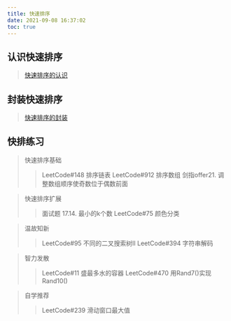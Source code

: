 ```yaml
---
title: 快速排序
date: 2021-09-08 16:37:02
toc: true
---
```


## 认识快速排序
>[快速排序的认识](/All/algorithm/QuickSort/know "快速排序的认识")

## 封装快速排序
>[快速排序的封装](/All/algorithm/QuickSort/package "快速排序封装")

## 快排练习
>快速排序基础
>>LeetCode#148 排序链表
>>LeetCode#912 排序数组
>>剑指offer21. 调整数组顺序使奇数位于偶数前面

>快速排序扩展
>>面试题 17.14. 最小的k个数
>>LeetCode#75 颜色分类

>温故知新
>>LeetCode#95 不同的二叉搜索树II
>>LeetCode#394 字符串解码

>智力发散
>>LeetCode#11 盛最多水的容器
>>LeetCode#470 用Rand7()实现Rand10()

>自学推荐
>>LeetCode#239 滑动窗口最大值
